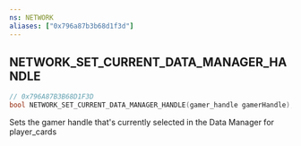 ```yaml
---
ns: NETWORK
aliases: ["0x796a87b3b68d1f3d"]
---
```

## NETWORK_SET_CURRENT_DATA_MANAGER_HANDLE

```c
// 0x796A87B3B68D1F3D
bool NETWORK_SET_CURRENT_DATA_MANAGER_HANDLE(gamer_handle gamerHandle);
```

Sets the gamer handle that's currently selected in the Data Manager for player_cards

